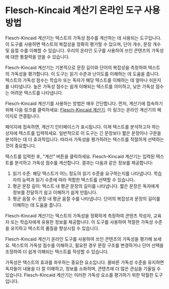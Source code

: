 Flesch-Kincaid 계산기 온라인 도구 사용 방법
===============================

Flesch-Kincaid 계산기는 텍스트의 가독성 점수를 계산하는 데 사용되는 도구입니다. 이 도구를 사용하면 텍스트의 복잡성을 정확히 평가할 수 있으며, 단어 개수, 문장 개수 및 음절 수를 이해할 수 있습니다. 우리의 온라인 도구를 사용하여 쓰인 콘텐츠의 가독성에 대한 통찰력을 얻을 수 있습니다.

Flesch-Kincaid 계산기는 기본적으로 문장 길이와 단어의 복잡성을 측정하여 텍스트의 가독성을 평가합니다. 이 도구는 읽기 수준과 난이도를 이해하는 데 도움을 줍니다. 텍스트의 가독성 점수는 학습자 또는 독자가 해당 텍스트를 이해하는 데 얼마나 쉬운지를 나타냅니다. 높은 가독성 점수는 쉽게 이해되는 텍스트를 의미하고, 낮은 가독성 점수는 어려운 텍스트를 나타냅니다.

Flesch-Kincaid 계산기를 사용하는 방법은 매우 간단합니다. 먼저, 계산기에 접속하기 위해 다음 링크를 클릭하세요: [Flesch-Kincaid 계산기](https://www.onlinecalculatorsfree.com/ko/tools/flesch-kincaid-calculator.html). 이 링크는 온라인 계산기의 페이지로 연결됩니다.

페이지에 접속하면, 계산기 인터페이스가 표시됩니다. 이제 텍스트를 분석하고자 하는 상자에 텍스트를 입력하세요. 일반적으로 이 도구는 긴 문장보다 짧은 문장이나 구문을 분석하는 데 더 효과적입니다. 따라서 가독성을 평가하려는 텍스트를 적절하게 선택하는 것이 중요합니다.

텍스트를 입력한 후, "계산" 버튼을 클릭하세요. Flesch-Kincaid 계산기는 입력된 텍스트를 분석하고 가독성 점수를 계산합니다. 결과는 다음과 같은 정보를 제공합니다:

1. 읽기 수준: 해당 텍스트가 어느 정도의 읽기 수준을 요구하는지를 나타냅니다. 학습자의 능력과 읽기 수준에 따라 적합한 텍스트를 선택할 수 있습니다.
2. 평균 문장 길이: 텍스트 내 평균 문장의 길이를 나타냅니다. 짧은 문장은 독자에게 정보를 전달하기 쉽고 이해하기 쉽게 만듭니다.
3. 평균 음절 수: 문장 내 평균 음절 수를 나타냅니다. 단어의 복잡성과 문장의 길이를 이해하는 데 도움을 줍니다.

Flesch-Kincaid 계산기는 텍스트의 가독성을 정확하게 측정하여 콘텐츠 작성자, 교육자 또는 학습자에게 유용한 정보를 제공합니다. 이 도구를 사용하여 적절한 가독성 수준을 유지하고 텍스트의 품질을 향상시킬 수 있습니다.

Flesch-Kincaid 계산기 온라인 도구를 사용하여 쓰인 콘텐츠의 가독성을 평가해 보세요. 텍스트의 가독성 점수를 이해하고, 필요한 경우 문장 구조를 변경하거나 단어 선택을 조정하여 더 쉽게 이해되는 텍스트를 작성할 수 있습니다.

가독성은 텍스트의 효과를 좌우하는 중요한 요소입니다. 올바른 가독성 수준을 유지하면 독자들이 내용을 더 잘 이해하고, 정보를 소화하며, 콘텐츠에 더 많은 관심을 기울일 수 있습니다. Flesch-Kincaid 계산기는 이러한 가독성 요소를 평가하기 위한 탁월한 도구입니다.